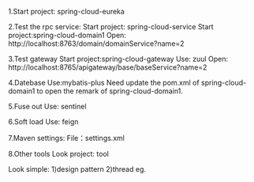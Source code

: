 1.Start project: spring-cloud-eureka

2.Test the rpc service:
  Start project: spring-cloud-service
  Start project:spring-cloud-domain1
  Open: http://localhost:8763/domain/domainService?name=2
  
3.Test gateway
  Start project:spring-cloud-gateway
  Use: zuul
  Open: http://localhost:8765/apigateway/base/baseService?name=2
  
4.Datebase
Use:mybatis-plus
Need update the pom.xml of spring-cloud-domain1 to open the remark of spring-cloud-domain1.

5.Fuse out
Use: sentinel

6.Soft load
Use: feign

7.Maven settings:
File：settings.xml

8.Other tools
Look project: tool

Look simple:
1)design pattern
2)thread
eg.

